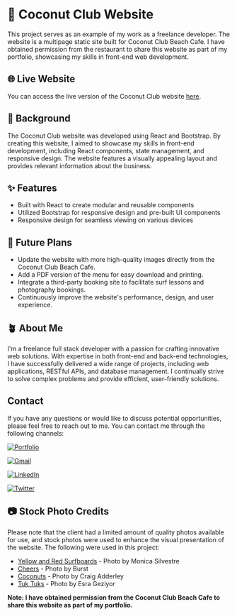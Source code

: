 # 🥥 Coconut Club Website

This project serves as an example of my work as a freelance developer. The website is a multipage static site built for Coconut Club Beach Cafe. I have obtained permission from the restaurant to share this website as part of my portfolio, showcasing my skills in front-end web development.

## 🌐 Live Website

You can access the live version of the Coconut Club website [here](https://www.coconutclubhikka.com/).

## 📖 Background

The Coconut Club website was developed using React and Bootstrap. By creating this website, I aimed to showcase my skills in front-end development, including React components, state management, and responsive design. The website features a visually appealing layout and provides relevant information about the business.

## ✨ Features

- Built with React to create modular and reusable components
- Utilized Bootstrap for responsive design and pre-built UI components
- Responsive design for seamless viewing on various devices

## 🚀 Future Plans

- Update the website with more high-quality images directly from the Coconut Club Beach Cafe.
- Add a PDF version of the menu for easy download and printing.
- Integrate a third-party booking site to facilitate surf lessons and photography bookings.
- Continuously improve the website's performance, design, and user experience.

## 🪴 About Me
I'm a freelance full stack developer with a passion for crafting innovative web solutions. With expertise in both front-end and back-end technologies, I have successfully delivered a wide range of projects, including web applications, RESTful APIs, and database management. I continually strive to solve complex problems and provide efficient, user-friendly solutions.

## Contact

If you have any questions or would like to discuss potential opportunities, please feel free to reach out to me. You can contact me  through the following channels:

[![Portfolio](https://img.shields.io/badge/Portfolio-Green?style=for-the-badge&logo=ko-fi&logoColor=white)](https://kdshea.com/)

<a href="mailto:daishea@gmail.com"><img src="https://img.shields.io/badge/Gmail-D14836?style=for-the-badge&logo=gmail&logoColor=white" alt="Gmail"></a>

[![LinkedIn](https://img.shields.io/badge/LinkedIn-0A66C2?style=for-the-badge&logo=linkedin&logoColor=white)](https://www.linkedin.com/in/kdshea/)

[![Twitter](https://img.shields.io/badge/Twitter-1DA1F2?style=for-the-badge&logo=twitter&logoColor=white)](https://twitter.com/@kd_shea)

## 📷 Stock Photo Credits

Please note that the client had a limited amount of quality photos available for use, and stock photos were used to enhance the visual presentation of the website.
The following were used in this project:

- [Yellow and Red Surfboards](https://www.pexels.com/photo/yellow-and-red-surfboards-near-blue-calm-body-of-water-699955/) - Photo by Monica Silvestre
- [Cheers](https://www.pexels.com/photo/group-of-people-doing-cheers-544961/) - Photo by Burst
- [Coconuts](https://www.pexels.com/photo/coconut-fruits-2005824/) - Photo by Craig Adderley
- [Tuk Tuks](https://www.pexels.com/photo/a-green-auto-rickshaws-on-a-road-near-palm-trees-11490132/) - Photo by Esra Geziyor


**Note: I have obtained permission from the Coconut Club Beach Cafe to share this website as part of my portfolio.**
